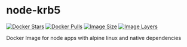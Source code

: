 # node-krb5

[![Docker Stars](https://img.shields.io/docker/stars/lgatica/node-krb5.svg)](https://hub.docker.com/r/lgatica/node-krb5/)
[![Docker Pulls](https://img.shields.io/docker/pulls/lgatica/node-krb5.svg)](https://hub.docker.com/r/lgatica/node-krb5/)
[![Image Size](https://img.shields.io/imagelayers/image-size/lgatica/node-krb5/latest.svg)](https://imagelayers.io/?images=lgatica/node-krb5:latest)
[![Image Layers](https://img.shields.io/imagelayers/layers/lgatica/node-krb5/latest.svg)](https://imagelayers.io/?images=lgatica/node-krb5:latest)

Docker Image for node apps with alpine linux and native dependencies
